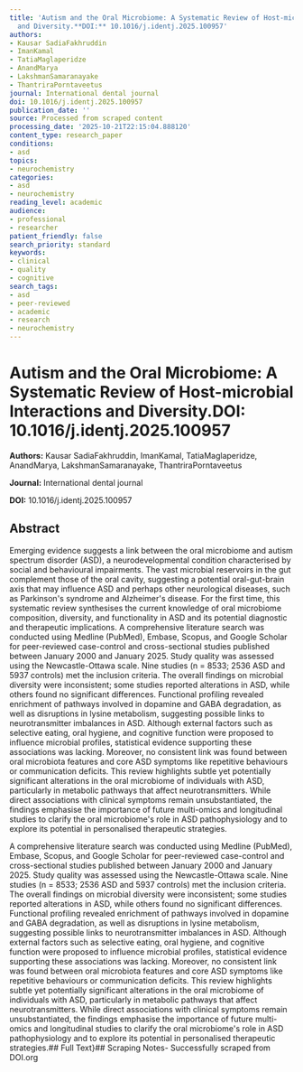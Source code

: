 ```yaml
---
title: 'Autism and the Oral Microbiome: A Systematic Review of Host-microbial Interactions
  and Diversity.**DOI:** 10.1016/j.identj.2025.100957'
authors:
- Kausar SadiaFakhruddin
- ImanKamal
- TatiaMaglaperidze
- AnandMarya
- LakshmanSamaranayake
- ThantriraPorntaveetus
journal: International dental journal
doi: 10.1016/j.identj.2025.100957
publication_date: ''
source: Processed from scraped content
processing_date: '2025-10-21T22:15:04.888120'
content_type: research_paper
conditions:
- asd
topics:
- neurochemistry
categories:
- asd
- neurochemistry
reading_level: academic
audience:
- professional
- researcher
patient_friendly: false
search_priority: standard
keywords:
- clinical
- quality
- cognitive
search_tags:
- asd
- peer-reviewed
- academic
- research
- neurochemistry
---
```


# Autism and the Oral Microbiome: A Systematic Review of Host-microbial Interactions and Diversity.**DOI:** 10.1016/j.identj.2025.100957

**Authors:** Kausar SadiaFakhruddin, ImanKamal, TatiaMaglaperidze, AnandMarya, LakshmanSamaranayake, ThantriraPorntaveetus

**Journal:** International dental journal

**DOI:** 10.1016/j.identj.2025.100957

## Abstract

Emerging evidence suggests a link between the oral microbiome and autism spectrum disorder (ASD), a neurodevelopmental condition characterised by social and behavioural impairments. The vast microbial reservoirs in the gut complement those of the oral cavity, suggesting a potential oral-gut-brain axis that may influence ASD and perhaps other neurological diseases, such as Parkinson's syndrome and Alzheimer's disease. For the first time, this systematic review synthesises the current knowledge of oral microbiome composition, diversity, and functionality in ASD and its potential diagnostic and therapeutic implications.
A comprehensive literature search was conducted using Medline (PubMed), Embase, Scopus, and Google Scholar for peer-reviewed case-control and cross-sectional studies published between January 2000 and January 2025. Study quality was assessed using the Newcastle-Ottawa scale.
Nine studies (n = 8533; 2536 ASD and 5937 controls) met the inclusion criteria. The overall findings on microbial diversity were inconsistent; some studies reported alterations in ASD, while others found no significant differences. Functional profiling revealed enrichment of pathways involved in dopamine and GABA degradation, as well as disruptions in lysine metabolism, suggesting possible links to neurotransmitter imbalances in ASD. Although external factors such as selective eating, oral hygiene, and cognitive function were proposed to influence microbial profiles, statistical evidence supporting these associations was lacking. Moreover, no consistent link was found between oral microbiota features and core ASD symptoms like repetitive behaviours or communication deficits.
This review highlights subtle yet potentially significant alterations in the oral microbiome of individuals with ASD, particularly in metabolic pathways that affect neurotransmitters. While direct associations with clinical symptoms remain unsubstantiated, the findings emphasise the importance of future multi-omics and longitudinal studies to clarify the oral microbiome's role in ASD pathophysiology and to explore its potential in personalised therapeutic strategies.

A comprehensive literature search was conducted using Medline (PubMed), Embase, Scopus, and Google Scholar for peer-reviewed case-control and cross-sectional studies published between January 2000 and January 2025. Study quality was assessed using the Newcastle-Ottawa scale.
Nine studies (n = 8533; 2536 ASD and 5937 controls) met the inclusion criteria. The overall findings on microbial diversity were inconsistent; some studies reported alterations in ASD, while others found no significant differences. Functional profiling revealed enrichment of pathways involved in dopamine and GABA degradation, as well as disruptions in lysine metabolism, suggesting possible links to neurotransmitter imbalances in ASD. Although external factors such as selective eating, oral hygiene, and cognitive function were proposed to influence microbial profiles, statistical evidence supporting these associations was lacking. Moreover, no consistent link was found between oral microbiota features and core ASD symptoms like repetitive behaviours or communication deficits.
This review highlights subtle yet potentially significant alterations in the oral microbiome of individuals with ASD, particularly in metabolic pathways that affect neurotransmitters. While direct associations with clinical symptoms remain unsubstantiated, the findings emphasise the importance of future multi-omics and longitudinal studies to clarify the oral microbiome's role in ASD pathophysiology and to explore its potential in personalised therapeutic strategies.## Full Text}## Scraping Notes- Successfully scraped from DOI.org